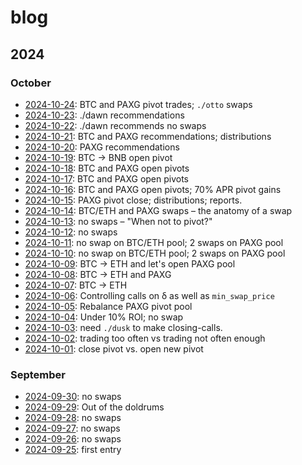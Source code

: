 # blog

## 2024

### October

* [2024-10-24](2024/10/24): BTC and PAXG pivot trades; `./otto` swaps
* [2024-10-23](2024/10/23): ./dawn recommendations
* [2024-10-22](2024/10/22): ./dawn recommends no swaps
* [2024-10-21](2024/10/21): BTC and PAXG recommendations; distributions
* [2024-10-20](2024/10/20): PAXG recommendations
* [2024-10-19](2024/10/19): BTC -> BNB open pivot
* [2024-10-18](2024/10/18): BTC and PAXG open pivots
* [2024-10-17](2024/10/17): BTC and PAXG open pivots
* [2024-10-16](2024/10/16): BTC and PAXG open pivots; 70% APR pivot gains
* [2024-10-15](2024/10/15): PAXG pivot close; distributions; reports.
* [2024-10-14](2024/10/14): BTC/ETH and PAXG swaps – the anatomy of a swap
* [2024-10-13](2024/10/13): no swaps – "When not to pivot?"
* [2024-10-12](2024/10/12): no swaps
* [2024-10-11](2024/10/11): no swap on BTC/ETH pool; 2 swaps on PAXG pool
* [2024-10-10](2024/10/10): no swap on BTC/ETH pool; 2 swaps on PAXG pool
* [2024-10-09](2024/10/09): BTC -> ETH and let's open PAXG pool
* [2024-10-08](2024/10/08): BTC -> ETH and PAXG
* [2024-10-07](2024/10/07): BTC -> ETH
* [2024-10-06](2024/10/06): Controlling calls on δ as well as `min_swap_price`
* [2024-10-05](2024/10/05): Rebalance PAXG pivot pool
* [2024-10-04](2024/10/04): Under 10% ROI; no swap
* [2024-10-03](2024/10/03): need `./dusk` to make closing-calls.
* [2024-10-02](2024/10/02): trading too often vs trading not often enough
* [2024-10-01](2024/10/01): close pivot vs. open new pivot

### September

* [2024-09-30](2024/09/30): no swaps
* [2024-09-29](2024/09/29): Out of the doldrums
* [2024-09-28](2024/09/28): no swaps
* [2024-09-27](2024/09/27): no swaps
* [2024-09-26](2024/09/26): no swaps
* [2024-09-25](2024/09/25): first entry
